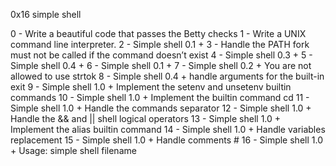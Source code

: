 0x16 simple shell

0 - Write a beautiful code that passes the Betty checks
1 - Write a UNIX command line interpreter.
2 - Simple shell 0.1 +
3 - Handle the PATH fork must not be called if the command doesn’t exist
4 - Simple shell 0.3 +
5 - Simple shell 0.4 +
6 - Simple shell 0.1 +
7 - Simple shell 0.2 + You are not allowed to use strtok
8 - Simple shell 0.4 + handle arguments for the built-in exit
9 - Simple shell 1.0 + Implement the setenv and unsetenv builtin commands
10 - Simple shell 1.0 + Implement the builtin command cd
11 - Simple shell 1.0 + Handle the commands separator
12 - Simple shell 1.0 + Handle the && and || shell logical operators
13 - Simple shell 1.0 + Implement the alias builtin command
14 - Simple shell 1.0 + Handle variables replacement
15 - Simple shell 1.0 + Handle comments #
16 - Simple shell 1.0 + Usage: simple shell filename
